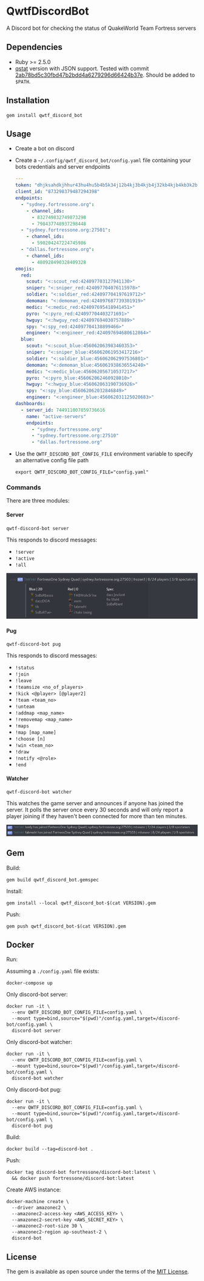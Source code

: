 # QwtfDiscordBot

A Discord bot for checking the status of QuakeWorld Team Fortress servers


## Dependencies

  - Ruby >= 2.5.0
  - [qstat](https://github.com/multiplay/qstat) version with JSON support.  Tested with commit [2ab78bd5c30fbd47b2bdd4a6279296d66424b37e](https://github.com/multiplay/qstat/tree/2ab78bd5c30fbd47b2bdd4a6279296d66424b37e). Should be added to `$PATH`.


## Installation

    gem install qwtf_discord_bot


## Usage

- Create a bot on discord
- Create a `~/.config/qwtf_discord_bot/config.yaml` file containing your bots
  credentials and server endpoints

  ```yaml
  ---
  token: "dhjksahdkjhhur43hu4hu5b4b5k34j12b4kj3b4kjb4j32kb4kjb4kb3k2b"
  client_id: "873298379487294398"
  endpoints:
    - "sydney.fortressone.org":
      - channel_ids:
        - 832749832749873298
        - 798437748937298448
    - "sydney.fortressone.org:27501":
      - channel_ids:
        - 590204247224745986
    - "dallas.fortressone.org":
      - channel_ids:
        - 480928490328409328
  emojis:
    red:
      scout: "<:scout_red:424097703127941130>"
      sniper: "<:sniper_red:424097704076115978>"
      soldier: "<:soldier_red:424097704197619712>"
      demoman: "<:demoman_red:424097687739301919>"
      medic: "<:medic_red:424097695418941451>"
      pyro: "<:pyro_red:424097704403271691>"
      hwguy: "<:hwguy_red:424097694030757889>"
      spy: "<:spy_red:424097704138899466>"
      engineer: "<:engineer_red:424097694680612864>"
    blue:
      scout: "<:scout_blue:456062063983460353>"
      sniper: "<:sniper_blue:456062061953417216>"
      soldier: "<:soldier_blue:456062062997536801>"
      demoman: "<:demoman_blue:456061938636554240>"
      medic: "<:medic_blue:456062056710537217>"
      pyro: "<:pyro_blue:456062062460928010>"
      hwguy: "<:hwguy_blue:456062063190736926>"
      spy: "<:spy_blue:456062062032846849>"
      engineer: "<:engineer_blue:456062031125020683>"
  dashboards:
    - server_id: 744911007859736616
      name: "active-servers"
      endpoints:
        - "sydney.fortressone.org"
        - "sydney.fortressone.org:27510"
        - "dallas.fortressone.org"
  ```

- Use  the `QWTF_DISCORD_BOT_CONFIG_FILE` environment variable to specify an
  alternative config file path

      export QWTF_DISCORD_BOT_CONFIG_FILE="config.yaml"


### Commands

There are three modules:


#### Server

    qwtf-discord-bot server

This responds to discord messages:
  - `!server`
  - `!active`
  - `!all`

![screenshot of bot responding to !server command](server_screenshot.png)


#### Pug

    qwtf-discord-bot pug

This responds to discord messages:
  - `!status`
  - `!join`
  - `!leave`
  - `!teamsize <no_of_players>`
  - `!kick <@player> [@player2]`
  - `!team <team_no>`
  - `!unteam`
  - `!addmap <map_name>`
  - `!removemap <map_name>`
  - `!maps`
  - `!map [map_name]`
  - `!choose [n]`
  - `!win <team_no>`
  - `!draw`
  - `!notify <@role>`
  - `!end`


#### Watcher

    qwtf-discord-bot watcher

This watches the game server and announces if anyone has joined the server. It
polls the server once every 30 seconds and will only report a player joining if
they haven't been connected for more than ten minutes.

![screenshot of bot reporting player joining server](watcher_screenshot.png)


## Gem

Build:

    gem build qwtf_discord_bot.gemspec


Install:


    gem install --local qwtf_discord_bot-$(cat VERSION).gem


Push:

    gem push qwtf_discord_bot-$(cat VERSION).gem


## Docker

Run:

Assuming a `./config.yaml` file exists:

    docker-compose up


Only discord-bot server:

    docker run -it \
      --env QWTF_DISCORD_BOT_CONFIG_FILE=config.yaml \
      --mount type=bind,source="$(pwd)"/config.yaml,target=/discord-bot/config.yaml \
      discord-bot server


Only discord-bot watcher:

    docker run -it \
      --env QWTF_DISCORD_BOT_CONFIG_FILE=config.yaml \
      --mount type=bind,source="$(pwd)"/config.yaml,target=/discord-bot/config.yaml \
      discord-bot watcher


Only discord-bot pug:

    docker run -it \
      --env QWTF_DISCORD_BOT_CONFIG_FILE=config.yaml \
      --mount type=bind,source="$(pwd)"/config.yaml,target=/discord-bot/config.yaml \
      discord-bot pug


Build:

    docker build --tag=discord-bot .


Push:

    docker tag discord-bot fortressone/discord-bot:latest \
      && docker push fortressone/discord-bot:latest


Create AWS instance:

```
docker-machine create \
  --driver amazonec2 \
  --amazonec2-access-key <AWS_ACCESS_KEY> \
  --amazonec2-secret-key <AWS_SECRET_KEY> \
  --amazonec2-root-size 30 \
  --amazonec2-region ap-southeast-2 \
  discord-bot
```


## License

The gem is available as open source under the terms of the [MIT License](https://opensource.org/licenses/MIT).
